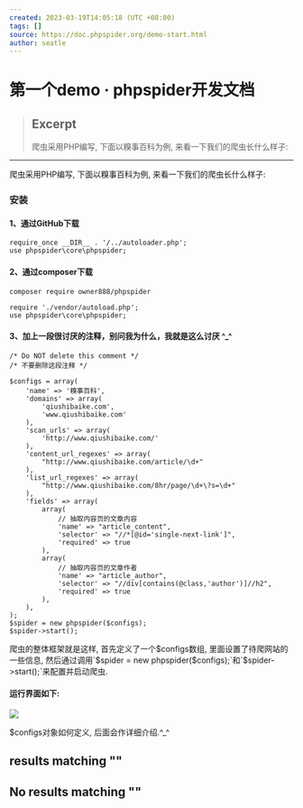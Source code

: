 ```yaml
---
created: 2023-03-19T14:05:18 (UTC +08:00)
tags: []
source: https://doc.phpspider.org/demo-start.html
author: seatle
---
```


# 第一个demo · phpspider开发文档

> ## Excerpt
> 爬虫采用PHP编写, 下面以糗事百科为例, 来看一下我们的爬虫长什么样子:

---
爬虫采用PHP编写, 下面以糗事百科为例, 来看一下我们的爬虫长什么样子:

### 安装

#### 1、通过GitHub下载

```
require_once __DIR__ . '/../autoloader.php';
use phpspider\core\phpspider;
```

#### 2、通过composer下载

```
composer require owner888/phpspider
```

```
require './vendor/autoload.php';
use phpspider\core\phpspider;
```

#### 3、加上一段很讨厌的注释，别问我为什么，我就是这么讨厌 ^\_^

```
/* Do NOT delete this comment */
/* 不要删除这段注释 */
```

```
$configs = array(
    'name' => '糗事百科',
    'domains' => array(
        'qiushibaike.com',
        'www.qiushibaike.com'
    ),
    'scan_urls' => array(
        'http://www.qiushibaike.com/'
    ),
    'content_url_regexes' => array(
        "http://www.qiushibaike.com/article/\d+"
    ),
    'list_url_regexes' => array(
        "http://www.qiushibaike.com/8hr/page/\d+\?s=\d+"
    ),
    'fields' => array(
        array(
            // 抽取内容页的文章内容
            'name' => "article_content",
            'selector' => "//*[@id='single-next-link']",
            'required' => true
        ),
        array(
            // 抽取内容页的文章作者
            'name' => "article_author",
            'selector' => "//div[contains(@class,'author')]//h2",
            'required' => true
        ),
    ),
);
$spider = new phpspider($configs);
$spider->start();
```

爬虫的整体框架就是这样, 首先定义了一个$configs数组, 里面设置了待爬网站的一些信息, 然后通过调用`$spider = new phpspider($configs);`和`$spider->start();`来配置并启动爬虫.

#### 运行界面如下:

![](https://doc.phpspider.org/pachong.gif)

$configs对象如何定义, 后面会作详细介绍.^\_^

## results matching ""

## No results matching ""
